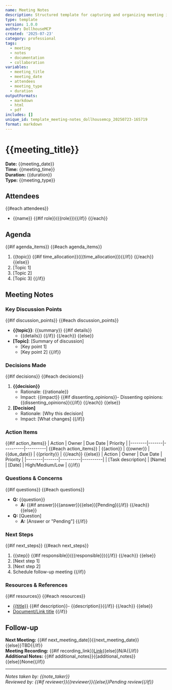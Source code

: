 ```yaml
---
name: Meeting Notes
description: Structured template for capturing and organizing meeting information
type: template
version: 1.0.0
author: DollhouseMCP
created: '2025-07-23'
category: professional
tags:
  - meeting
  - notes
  - documentation
  - collaboration
variables:
  - meeting_title
  - meeting_date
  - attendees
  - meeting_type
  - duration
outputFormats:
  - markdown
  - html
  - pdf
includes: []
unique_id: template_meeting-notes_dollhousemcp_20250723-165719
format: markdown
---
```


# {{meeting_title}}

**Date:** {{meeting_date}}  
**Time:** {{meeting_time}}  
**Duration:** {{duration}}  
**Type:** {{meeting_type}}  

## Attendees
{{#each attendees}}
- {{name}} {{#if role}}({{role}}){{/if}}
{{/each}}

## Agenda
{{#if agenda_items}}
{{#each agenda_items}}
1. {{topic}} {{#if time_allocation}}({{time_allocation}}){{/if}}
{{/each}}
{{else}}
1. [Topic 1]
2. [Topic 2]
3. [Topic 3]
{{/if}}

## Meeting Notes

### Key Discussion Points
{{#if discussion_points}}
{{#each discussion_points}}
- **{{topic}}**: {{summary}}
  {{#if details}}
  - {{details}}
  {{/if}}
{{/each}}
{{else}}
- **[Topic]**: [Summary of discussion]
  - [Key point 1]
  - [Key point 2]
{{/if}}

### Decisions Made
{{#if decisions}}
{{#each decisions}}
1. **{{decision}}**
   - Rationale: {{rationale}}
   - Impact: {{impact}}
   {{#if dissenting_opinions}}- Dissenting opinions: {{dissenting_opinions}}{{/if}}
{{/each}}
{{else}}
1. **[Decision]**
   - Rationale: [Why this decision]
   - Impact: [What changes]
{{/if}}

### Action Items
{{#if action_items}}
| Action | Owner | Due Date | Priority |
|--------|-------|----------|----------|
{{#each action_items}}
| {{action}} | {{owner}} | {{due_date}} | {{priority}} |
{{/each}}
{{else}}
| Action | Owner | Due Date | Priority |
|--------|-------|----------|----------|
| [Task description] | [Name] | [Date] | High/Medium/Low |
{{/if}}

### Questions & Concerns
{{#if questions}}
{{#each questions}}
- **Q:** {{question}}
  - **A:** {{#if answer}}{{answer}}{{else}}[Pending]{{/if}}
{{/each}}
{{else}}
- **Q:** [Question]
  - **A:** [Answer or "Pending"]
{{/if}}

### Next Steps
{{#if next_steps}}
{{#each next_steps}}
1. {{step}} {{#if responsible}}({{responsible}}){{/if}}
{{/each}}
{{else}}
1. [Next step 1]
2. [Next step 2]
3. Schedule follow-up meeting
{{/if}}

### Resources & References
{{#if resources}}
{{#each resources}}
- [{{title}}]({{url}}) {{#if description}}- {{description}}{{/if}}
{{/each}}
{{else}}
- [Document/Link title](URL)
{{/if}}

## Follow-up
**Next Meeting:** {{#if next_meeting_date}}{{next_meeting_date}}{{else}}TBD{{/if}}  
**Meeting Recording:** {{#if recording_link}}[Link]({{recording_link}}){{else}}N/A{{/if}}  
**Additional Notes:** {{#if additional_notes}}{{additional_notes}}{{else}}None{{/if}}

---
*Notes taken by: {{note_taker}}*  
*Reviewed by: {{#if reviewer}}{{reviewer}}{{else}}Pending review{{/if}}*
